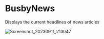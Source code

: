 # BusbyNews
Displays the current headlines of news articles

![Screenshot_20230911_213047](https://github.com/steve1rm/BusbyNews/assets/14260802/4e6f467c-a5f3-41ab-a2a0-1ce293a6ddcc)


